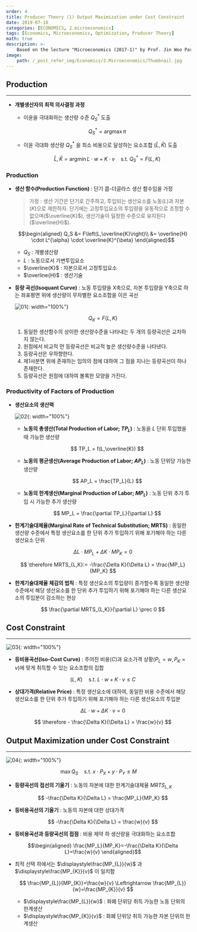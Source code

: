 ```yaml
---
order: 4
title: Producer Theory (1) Output Maximization under Cost Constraint
date: 2019-07-18
categories: [ECONOMICS, 2.microeconomics]
tags: [Economics, Microeconomics, Optimization, Producer Theory]
math: true
description: >-
    Based on the lecture "Microeconomics (2017-1)" by Prof. Jin Woo Park, Dept. of Economics, College of Economics & Commerce, Kookmin Univ.
image:
    path: /_post_refer_img/Economics/2.Microeconomics/Thumbnail.jpg
---
```


## Production
-----

- **개별생산자의 최적 의사결정 과정**
    - 이윤을 극대화하는 생산량 수준 $Q^{*}_{S}$ 도출

        $$
        Q^{*}_{S} = \text{arg} \max{\pi}
        $$

    - 이윤 극대화 생산량 $Q^{*}_{S}$ 을 최소 비용으로 달성하는 요소조합 $\left(\hat{L}, \hat{K}\right)$ 도출

        $$
        \hat{L}, \hat{K}=\text{arg} \min{L \cdot w + K \cdot v} \quad \text{s.t.} \; Q^{*}_{S}=F(L,K)
        $$

### Production

- **생산 함수(Production Function)** : 단기 콥-더글라스 생산 함수임을 가정

    > 가정 : 생산 기간은 단기로 간주하고, 투입되는 생산요소를 노동($L$)과 자본($K$)으로 제한하자. 단기에는 고정투입요소의 투입량을 유동적으로 조정할 수 없으며($\overline{K}$), 생산기술이 일정한 수준으로 유지된다($\overline{H}$).

    $$\begin{aligned}
    Q_S
    &= F\left(L,\overline{K}\right)\\
    &= \overline{H} \cdot L^{\alpha} \cdot \overline{K}^{\beta}
    \end{aligned}$$

    - $Q_S$ : 개별생산량
    - $L$ : 노동으로서 가변투입요소
    - $\overline{K}$ : 자본으로서 고정투입요소
    - $\overline{H}$ : 생산기술

- **등량 곡선(Isoquant Curve)** : 노동 투입량을 X축으로, 자본 투입량을 Y축으로 하는 좌표평면 위에 생산량이 무차별한 요소조합을 이은 곡선

    ![01](/_post_refer_img/Economics/2.Microeconomics/04-01.png){: width="100%"}

    $$
    Q_K = F(L, K)
    $$

    1. 동일한 생산함수의 상이한 생산량수준을 나타내는 두 개의 등량곡선은 교차하지 않는다.
    2. 원점에서 비교적 먼 등량곡선은 비교적 높은 생산량수준을 나타낸다.
    3. 등량곡선은 우하향한다.
    4. 제1사분면 위에 존재하는 임의의 점에 대하여 그 점을 지나는 등량곡선이 하나 존재한다.
    5. 등량곡선은 원점에 대하여 볼록한 모양을 가진다.

### Productivity of Factors of Production

- **생산요소의 생산력**

    ![02](/_post_refer_img/Economics/2.Microeconomics/04-02.png){: width="100%"}

    - **노동의 총생산(Total Production of Labor; $TP_L$)** : 노동을 $L$ 단위 투입했을 때 가능한 생산량

        $$
        TP_L = f(L,\overline{K})
        $$

    - **노동의 평균생산(Average Production of Labor; $AP_L$)** : 노동 단위당 가능한 생산량

        $$
        AP_L = \frac{TP_L}{L}
        $$

    - **노동의 한계생산(Marginal Production of Labor; $MP_L$)** : 노동 단위 추가 투입 시 가능한 추가 생산량

        $$
        MP_L = \frac{\partial TP_L}{\partial L}
        $$

- **한계기술대체율(Marginal Rate of Technical Substitution; MRTS)** : 동일한 생산량 수준에서 특정 생산요소를 한 단위 추가 투입하기 위해 포기해야 하는 다른 생산요소 단위

    $$
    \Delta L \cdot MP_L + \Delta K \cdot MP_K = 0
    $$

    $$
    \therefore MRTS_{L,K}:= -\frac{\Delta K}{\Delta L} = \frac{MP_L}{MP_K}
    $$

- **한계기술대체율 체감의 법칙** : 특정 생산요소의 투입량이 증가할수록 동일한 생산량 수준에서 해당 생산요소를 한 단위 추가 투입하기 위해 포기해야 하는 다른 생산요소의 투입분이 감소하는 현상

    $$
    \frac{\partial MRTS_{L,K}}{\partial L} \prec 0
    $$

## Cost Constraint
-----

![03](/_post_refer_img/Economics/2.Microeconomics/04-03.png){: width="100%"}

- **등비용곡선(Iso-Cost Curve)** : 주어진 비용($C$)과 요소가격 상황($P_L=w,P_K=v$)에 맞게 취득할 수 있는 요소조합의 집합

    $$
    (L,K) \quad \text{s.t.} \; L \cdot w + K \cdot v \le C
    $$

- **상대가격(Relative Price)** : 특정 생산요소에 대하여, 동일한 비용 수준에서 해당 생산요소를 한 단위 추가 투입하기 위해 포기해야 하는 다른 생산요소의 투입분

    $$
    \Delta L \cdot w + \Delta K \cdot v = 0
    $$

    $$
    \therefore - \frac{\Delta K}{\Delta L} = \frac{w}{v}
    $$

## Output Maximization under Cost Constraint
-----

![04](/_post_refer_img/Economics/2.Microeconomics/04-04.png){: width="100%"}

$$
\max{Q_S} \quad \text{s.t.} \; x \cdot P_{X} + y \cdot P_{Y} \le M
$$

- **등량곡선의 접선의 기울기** : 노동의 자본에 대한 한계기술대체율 $MRTS_{L,K}$

    $$
    -\frac{\Delta K}{\Delta L} = \frac{MP_L}{MP_K}
    $$

- **등비용곡선의 기울기** : 노동의 자본에 대한 상대가격

    $$
    -\frac{\Delta K}{\Delta L} = \frac{w}{v}
    $$

- **등비용곡선과 등량곡선의 접점** : 비용 제약 하 생산량을 극대화하는 요소조합

    $$\begin{aligned}
    \frac{MP_L}{MP_K}=-\frac{\Delta K}{\Delta L}=\frac{w}{v}
    \end{aligned}$$

- 최적 선택 하에서는 $\displaystyle\frac{MP_{L}}{w}$ 과 $\displaystyle\frac{MP_{K}}{v}$ 이 일치함

    $$
    \frac{MP_{L}}{MP_{K}}=\frac{w}{v} \Leftrightarrow \frac{MP_{L}}{w}=\frac{MP_{K}}{v}
    $$

    - $\displaystyle\frac{MP_{L}}{w}$ : 화폐 단위당 취득 가능한 노동 단위의 한계생산
    - $\displaystyle\frac{MP_{K}}{v}$ : 화폐 단위당 취득 가능한 자본 단위의 한계생산